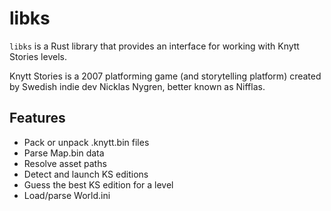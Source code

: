 # libks

`libks` is a Rust library that provides an interface for working with Knytt Stories levels.

Knytt Stories is a 2007 platforming game (and storytelling platform) created by Swedish indie dev Nicklas Nygren, better known as Nifflas.

## Features

- Pack or unpack .knytt.bin files
- Parse Map.bin data
- Resolve asset paths
- Detect and launch KS editions
- Guess the best KS edition for a level
- Load/parse World.ini
